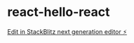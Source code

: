# react-hello-react

[Edit in StackBlitz next generation editor ⚡️](https://stackblitz.com/~/github.com/emmadidymus/react-hello-react)